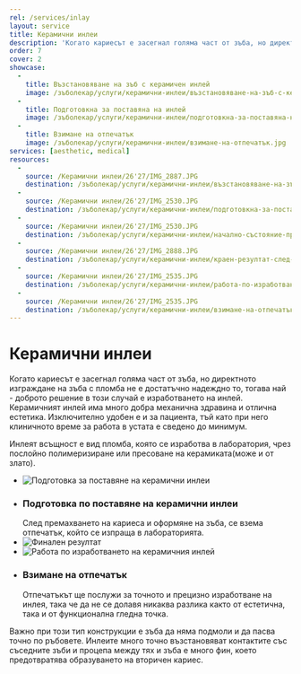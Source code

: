 ```yaml
---
rel: /services/inlay
layout: service
title: Керамични инлеи
description: 'Когато кариесът е засегнал голяма част от зъба, но директно изграждане на зъба с пломба не е достатъчно надеждно, е добре да се изработят керамични инлеѝ. След премахването на кариеса и оформяне на зъба, се взема отпечатък, който се изпраща в лабораторията. В следващото посещение илеят се пробва и ако всичко е наред се циментира.'
order: 7
cover: 2
showcase:
  - 
    title: Възстановяване на зъб с керамичен инлей
    image: /зъболекар/услуги/керамични-инлеи/възстановяване-на-зъб-с-керамичен-инлей.jpg
  - 
    title: Подготовкна за поставяна на инлей
    image: /зъболекар/услуги/керамични-инлеи/подготовкна-за-поставяна-на-инлей.jpg
  - 
    title: Взимане на отпечатък
    image: /зъболекар/услуги/керамични-инлеи/взимане-на-отпечатък.jpg
services: [aesthetic, medical]
resources:
  -
    source: /Керамични инлеи/26'27/IMG_2887.JPG
    destination: /зъболекар/услуги/керамични-инлеи/възстановяване-на-зъб-с-керамичен-инлей.jpg
  -
    source: /Керамични инлеи/26'27/IMG_2530.JPG
    destination: /зъболекар/услуги/керамични-инлеи/подготовкна-за-поставяна-на-инлей.jpg
  -
    source: /Керамични инлеи/26'27/IMG_2530.JPG
    destination: /зъболекар/услуги/керамични-инлеи/начално-състояние-при-поставяна-на-инлей.jpg
  -
    source: /Керамични инлеи/26'27/IMG_2888.JPG
    destination: /зъболекар/услуги/керамични-инлеи/краен-резултат-след-поставянето-на-инлей.jpg
  -
    source: /Керамични инлеи/26'27/IMG_2535.JPG
    destination: /зъболекар/услуги/керамични-инлеи/работа-по-изработване-на-керамичния-инлей.jpg 
  -
    source: /Керамични инлеи/26'27/IMG_2535.JPG
    destination: /зъболекар/услуги/керамични-инлеи/взимане-на-отпечатък.jpg
---
```


# Керамични инлеи
Когато кариесът е засегнал голяма част от зъба, но директното изграждане на зъба с пломба не е достатъчно надеждно то, тогава най - доброто решение в този случай е изработването на инлей. Керамичният инлей има много добра механична здравина и отлична естетика. Изключително удобен е и за пациента, тъй като при него клиничното време за работа в устата е сведено до минимум.

Инлеят всъщност е вид пломба, която се изработва в лаборатория, чрез послойно полимеризиране или пресоване на керамиката(може и от злато).

- ![Подготовка за поставяне на керамични инлеи](керамични-инлеи/начално-състояние-при-поставяна-на-инлей.jpg)
- ### Подготовка по поставяне на керамични инлеи
  След премахването на кариеса и оформяне на зъба, се взема отпечатък, който се изпраща в лабораторията. 
- ![Финален резултат](керамични-инлеи/краен-резултат-след-поставянето-на-инлей.jpg)
- ![Работа по изработването на керамичния инлей](керамични-инлеи/работа-по-изработване-на-керамичния-инлей.jpg)
- ### Взимане на отпечатък
  Отпечатъкът ще послужи за точното и прецизно изработване на инлея, така че да не се долавя никаква разлика както от естетична, така и от функционална гледна точка.
  
Важно при този тип конструкции е зъба да няма подмоли и да пасва точно по ръбовете. Инлеите много точно възстановяват контактите със съседните зъби и процепа между тях и зъба е много фин, което предотвратява образуването на вторичен кариес.